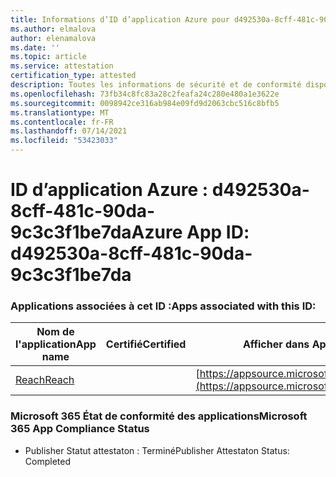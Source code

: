 ```yaml
---
title: Informations d’ID d’application Azure pour d492530a-8cff-481c-90da-9c3c3f1be7da
ms.author: elmalova
author: elenamalova
ms.date: ''
ms.topic: article
ms.service: attestation
certification_type: attested
description: Toutes les informations de sécurité et de conformité disponibles pour d492530a-8cff-481c-90da-9c3c3f1be7da.
ms.openlocfilehash: 73fb34c8fc83a28c2feafa24c280e480a1e3622e
ms.sourcegitcommit: 0098942ce316ab984e09fd9d2063cbc516c8bfb5
ms.translationtype: MT
ms.contentlocale: fr-FR
ms.lasthandoff: 07/14/2021
ms.locfileid: "53423033"
---
```

# <a name="azure-app-id-d492530a-8cff-481c-90da-9c3c3f1be7da"></a><span data-ttu-id="1ce7d-103">ID d’application Azure : d492530a-8cff-481c-90da-9c3c3f1be7da</span><span class="sxs-lookup"><span data-stu-id="1ce7d-103">Azure App ID: d492530a-8cff-481c-90da-9c3c3f1be7da</span></span>


### <a name="apps-associated-with-this-id"></a><span data-ttu-id="1ce7d-104">Applications associées à cet ID :</span><span class="sxs-lookup"><span data-stu-id="1ce7d-104">Apps associated with this ID:</span></span>
| <span data-ttu-id="1ce7d-105">**Nom de l'application**</span><span class="sxs-lookup"><span data-stu-id="1ce7d-105">**App name**</span></span> | <span data-ttu-id="1ce7d-106">**Certifié**</span><span class="sxs-lookup"><span data-stu-id="1ce7d-106">**Certified**</span></span> | <span data-ttu-id="1ce7d-107">**Afficher dans AppSource**</span><span class="sxs-lookup"><span data-stu-id="1ce7d-107">**View in AppSource**</span></span> |
|-|-|-|
| [<span data-ttu-id="1ce7d-108">Reach</span><span class="sxs-lookup"><span data-stu-id="1ce7d-108">Reach</span></span>](https://docs.microsoft.com/en-us/microsoft-365-app-certification/forward/WA200002045) |  | [https://appsource.microsoft.com/product/office/WA200002045](https://appsource.microsoft.com/product/office/WA200002045) |

### <a name="microsoft-365-app-compliance-status"></a><span data-ttu-id="1ce7d-109">Microsoft 365 État de conformité des applications</span><span class="sxs-lookup"><span data-stu-id="1ce7d-109">Microsoft 365 App Compliance Status</span></span>
- <span data-ttu-id="1ce7d-110">Publisher Statut attestaton : Terminé</span><span class="sxs-lookup"><span data-stu-id="1ce7d-110">Publisher Attestaton Status: Completed</span></span>
